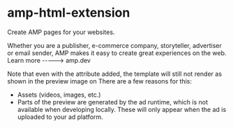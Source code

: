 # amp-html-extension


Create AMP pages for your websites.

Whether you are a publisher, e-commerce company, storyteller, advertiser or email sender, AMP makes it easy to create great experiences on the web. Learn more -----> amp.dev


Note that even with the attribute added, the template will
still not render as shown in the preview image on  There are a
few reasons for this:

- Assets (videos, images, etc.)
- Parts of the preview are generated by the ad runtime, which is not available when developing locally. These will only appear when the ad is uploaded to your ad platform.
